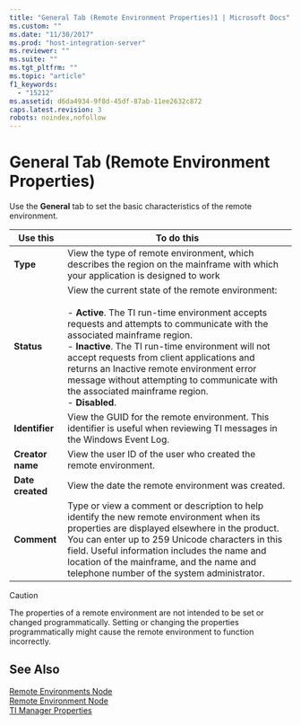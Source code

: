 ```yaml
---
title: "General Tab (Remote Environment Properties)1 | Microsoft Docs"
ms.custom: ""
ms.date: "11/30/2017"
ms.prod: "host-integration-server"
ms.reviewer: ""
ms.suite: ""
ms.tgt_pltfrm: ""
ms.topic: "article"
f1_keywords: 
  - "15212"
ms.assetid: d6da4934-9f8d-45df-87ab-11ee2632c872
caps.latest.revision: 3
robots: noindex,nofollow
---
```

# General Tab (Remote Environment Properties)
Use the **General** tab to set the basic characteristics of the remote environment.  
  
|Use this|To do this|  
|--------------|----------------|  
|**Type**|View the type of remote environment, which describes the region on the mainframe with which your application is designed to work|  
|**Status**|View the current state of the remote environment:<br /><br /> -   **Active**. The TI run-time environment accepts requests and attempts to communicate with the associated mainframe region.<br />-   **Inactive**. The TI run-time environment will not accept requests from client applications and returns an Inactive remote environment error message without attempting to communicate with the associated mainframe region.<br />-   **Disabled**.|  
|**Identifier**|View the GUID for the remote environment. This identifier is useful when reviewing TI messages in the Windows Event Log.|  
|**Creator name**|View the user ID of the user who created the remote environment.|  
|**Date created**|View the date the remote environment was created.|  
|**Comment**|Type or view a comment or description to help identify the new remote environment when its properties are displayed elsewhere in the product. You can enter up to 259 Unicode characters in this field. Useful information includes the name and location of the mainframe, and the name and telephone number of the system administrator.|  
  
> [!CAUTION]
>  The properties of a remote environment are not intended to be set or changed programmatically. Setting or changing the properties programmatically might cause the remote environment to function incorrectly.  
  
## See Also  
 [Remote Environments Node](../core/remote-environments-node2.md)   
 [Remote Environment Node](../core/remote-environment-node1.md)   
 [TI Manager Properties](../core/ti-manager-properties2.md)